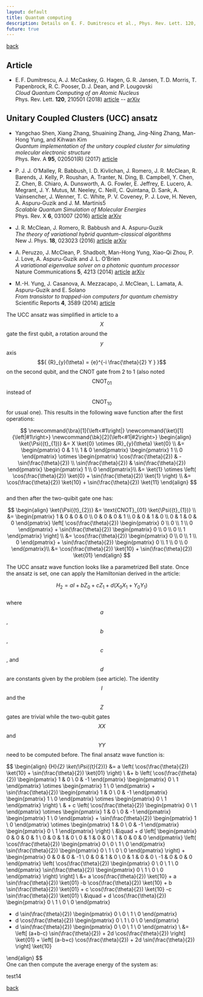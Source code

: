 ```yaml
---
layout: default
title: Quantum computing
description: Details on E. F. Dumitrescu et al., Phys. Rev. Lett. 120, 210501 (2018)
future: true
---
```


[back](./)

## Article 

- E. F. Dumitrescu, A. J. McCaskey, G. Hagen, G. R. Jansen, T. D. Morris, T. Papenbrock, R. C. Pooser, D. J. Dean, and P. Lougovski  
  _Cloud Quantum Computing of an Atomic Nucleus_  
  Phys. Rev. Lett. **120**, 210501 (2018) [article](https://doi.org/10.1103/PhysRevLett.120.210501) -- [arXiv](https://arxiv.org/abs/1801.03897)

## Unitary Coupled Clusters (UCC) ansatz

- Yangchao Shen, Xiang Zhang, Shuaining Zhang, Jing-Ning Zhang, Man-Hong Yung, and Kihwan Kim  
  _Quantum implementation of the unitary coupled cluster for simulating molecular electronic structure_  
  Phys. Rev. A **95**, 020501(R) (2017) [article](https://doi.org/10.1103/PhysRevA.95.020501)

- P. J. J. O’Malley, R. Babbush, I. D. Kivlichan, J. Romero, J. R. McClean, R. Barends, J. Kelly, P. Roushan, A. Tranter, N. Ding, B. Campbell, Y. Chen, Z. Chen, B. Chiaro, A. Dunsworth, A. G. Fowler, E. Jeffrey, E. Lucero, A. Megrant, J. Y. Mutus, M. Neeley, C. Neill, C. Quintana, D. Sank, A. Vainsencher, J. Wenner, T. C. White, P. V. Coveney, P. J. Love, H. Neven, A. Aspuru-Guzik and J. M. Martinis5  
  _Scalable Quantum Simulation of Molecular Energies_  
  Phys. Rev. X **6**, 031007 (2016) [article](https://doi.org/10.1103/PhysRevX.6.031007) [arXiv](https://arxiv.org/abs/1512.06860) 

- J. R. McClean, J. Romero, R. Babbush and A. Aspuru-Guzik  
  _The theory of variational hybrid quantum-classical algorithms_  
  New J. Phys. **18**, 023023 (2016) [article](https://doi.org/10.1088/1367-2630/18/2/023023) [arXiv](https://arxiv.org/abs/1509.04279)

- A. Peruzzo, J. McClean, P. Shadbolt, Man-Hong Yung, Xiao-Qi Zhou, P. J. Love, A. Aspuru-Guzik and J. L. O’Brien  
  _A variational eigenvalue solver on a photonic quantum processor_  
  Nature Communications **5**, 4213 (2014) [article](https://www.nature.com/articles/ncomms5213) [arXiv](https://arxiv.org/abs/1304.3061)

- M.-H. Yung, J. Casanova, A. Mezzacapo, J. McClean, L. Lamata, A. Aspuru-Guzik and E. Solano  
  _From transistor to trapped-ion computers for quantum chemistry_  
  Scientific Reports **4**, 3589 (2014) [article](https://doi.org/10.1038/srep03589)


The UCC ansatz was simplified in article to a $${ X }$$ gate the first qubit, a rotation around the $${ y }$$ axis $${ {R}_{y}(\theta) = {e}^{-i \frac{\theta}{2} Y } }$$ on the second qubit, and the CNOT gate from 2 to 1 (also noted $${ \text{CNOT}_{01} }$$ instead of $${ \text{CNOT}_{10} }$$ for usual one). This results in the following wave function after the first operations:

$$
\newcommand{\bra}[1]{\left<#1\right|}
\newcommand{\ket}[1]{\left|#1\right>}
\newcommand{\bk}[2]{\left<#1|#2\right>}
\begin{align}
	\ket{\Psi({t}_{1})} &= X \ket{0} \otimes {R}_{y}(\theta) \ket{0} \\
	&= 
	\begin{pmatrix}
		0 & 1 \\
		1 & 0
	\end{pmatrix}
	\begin{pmatrix}
		1 \\
		0
	\end{pmatrix}
	\otimes
  \begin{pmatrix}
		\cos(\frac{\theta}{2}) & -\sin(\frac{\theta}{2}) \\
		\sin(\frac{\theta}{2}) & \sin(\frac{\theta}{2})
	\end{pmatrix}
	\begin{pmatrix}
		1 \\
		0
	\end{pmatrix}\\
  &= \ket{1} \otimes \left( \cos(\frac{\theta}{2}) \ket{0} + \sin(\frac{\theta}{2}) \ket{1} \right) \\
  &= \cos(\frac{\theta}{2}) \ket{10} + \sin(\frac{\theta}{2}) \ket{11}
\end{align}
$$  
and then after the two-quibit gate one has:  

$$
\begin{align}
	\ket{\Psi({t}_{2})} &= \text{CNOT}_{01} \ket{\Psi({t}_{1})} \\
	&= 
  \begin{pmatrix}
		1 & 0 & 0 & 0 \\
		0 & 0 & 0 & 1 \\
    0 & 0 & 1 & 0 \\
    0 & 1 & 0 & 0 
	\end{pmatrix}
	\left[
	\cos(\frac{\theta}{2})
	\begin{pmatrix}
		0 \\
		0 \\
		1 \\
		0 
	\end{pmatrix}
	+ \sin(\frac{\theta}{2})
	\begin{pmatrix}
		0 \\
		0 \\
		0 \\
		1 
	\end{pmatrix}
	\right] \\
	&= \cos(\frac{\theta}{2})
	\begin{pmatrix}
		0 \\
		0 \\
		1 \\
		0 
	\end{pmatrix}
	+ \sin(\frac{\theta}{2})
	\begin{pmatrix}
		0 \\
		1 \\
		0 \\
		0 
	\end{pmatrix}\\
  &= \cos(\frac{\theta}{2}) \ket{10} + \sin(\frac{\theta}{2}) \ket{01}
\end{align}
$$  

The UCC ansatz wave function looks like a parametrized Bell state. Once the ansatz is set, one can apply the Hamiltonian derived in the article:  

$$
\begin{equation}
	{H}_{2} = a I + b {Z}_{0} + c {Z}_{1} + d ({X}_{0} {X}_{1} + {Y}_{0} {Y}_{1})
\end{equation}
$$  
where $${ a }$$, $${ b }$$, $${ c }$$, and $${ d }$$ are constants given by the problem (see article). The identity $${ I }$$ and the $${ Z }$$ gates are trivial while the two-qubit gates $${ XX }$$ and $${ YY }$$ need to be computed before. The final ansatz wave function is:  

$$
\begin{align}
  {H}_{2} \ket{\Psi({t}_{2})} &= a \left( \cos(\frac{\theta}{2}) \ket{10} + \sin(\frac{\theta}{2}) \ket{01} \right) \\
  &+ b \left( 
  \cos(\frac{\theta}{2}) 
  \begin{pmatrix}
  1 & 0 \\
  0 & -1
  \end{pmatrix}
  \begin{pmatrix}
  0 \\
  1
  \end{pmatrix}
  \otimes
  \begin{pmatrix}
  1 \\
  0
  \end{pmatrix}
	+ \sin(\frac{\theta}{2}) 
  \begin{pmatrix}
  1 & 0 \\
  0 & -1
  \end{pmatrix}
  \begin{pmatrix}
  1 \\
  0
  \end{pmatrix}
  \otimes
  \begin{pmatrix}
  0 \\
  1
  \end{pmatrix}
  \right) \\
  & + c \left( 
  \cos(\frac{\theta}{2}) 
  \begin{pmatrix}
  0 \\
  1
  \end{pmatrix}
  \otimes
  \begin{pmatrix}
  1 & 0 \\
  0 & -1
  \end{pmatrix}
  \begin{pmatrix}
  1 \\
  0
  \end{pmatrix}
	+ \sin(\frac{\theta}{2}) 
  \begin{pmatrix}
  1 \\
  0
  \end{pmatrix}
  \otimes
  \begin{pmatrix}
  1 & 0 \\
  0 & -1
  \end{pmatrix}
  \begin{pmatrix}
  0 \\
  1
  \end{pmatrix}
  \right) \\
  &\quad + d \left[
	\begin{pmatrix}
		0 & 0 & 0 & 1 \\
		0 & 0 & 1 & 0 \\
    0 & 1 & 0 & 0 \\
    1 & 0 & 0 & 0 
	\end{pmatrix}
  \left(
			\cos(\frac{\theta}{2})
			\begin{pmatrix}
			0 \\
			0 \\
			1 \\
			0
			\end{pmatrix}
			\sin(\frac{\theta}{2})
			\begin{pmatrix}
			0 \\
			1 \\
			0 \\
			0
			\end{pmatrix}
  \right)
	+
	\begin{pmatrix}
		0 & 0 & 0 & -1 \\
		0 & 0 & 1 & 0 \\
    0 & 1 & 0 & 0 \\
    -1 & 0 & 0 & 0 
	\end{pmatrix}
  \left(
			\cos(\frac{\theta}{2})
			\begin{pmatrix}
			0 \\
			0 \\
			1 \\
			0
			\end{pmatrix}
			\sin(\frac{\theta}{2})
			\begin{pmatrix}
			0 \\
			1 \\
			0 \\
			0
			\end{pmatrix}
  \right)
  \right] \\
	&= a \cos(\frac{\theta}{2}) \ket{10} + a \sin(\frac{\theta}{2}) \ket{01} -b \cos(\frac{\theta}{2}) \ket{10} + b \sin(\frac{\theta}{2}) \ket{01} + c \cos(\frac{\theta}{2}) \ket{10} -c \sin(\frac{\theta}{2}) \ket{01} \\
	&\quad + d \cos(\frac{\theta}{2}) 
	\begin{pmatrix}
			0 \\
			1 \\
			0 \\
			0
	\end{pmatrix}
  + d \sin(\frac{\theta}{2}) 
	\begin{pmatrix}
			0 \\
			0 \\
			1 \\
			0
	\end{pmatrix}
  + d \cos(\frac{\theta}{2}) 
	\begin{pmatrix}
			0 \\
			1 \\
			0 \\
			0
	\end{pmatrix}
  + d \sin(\frac{\theta}{2}) 
	\begin{pmatrix}
			0 \\
			0 \\
			1 \\
			0
	\end{pmatrix} \\
	&= \left[ (a+b-c) \sin(\frac{\theta}{2}) + 2d \cos(\frac{\theta}{2}) \right] \ket{01} + \left[ (a-b+c) \cos(\frac{\theta}{2}) + 2d \sin(\frac{\theta}{2}) \right] \ket{10}

\end{align}
$$  
One can then compute the average energy of the system as:  

test14





[back](./)
